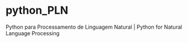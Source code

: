 # python_PLN
Python para Processamento de Linguagem Natural | Python for Natural Language Processing
